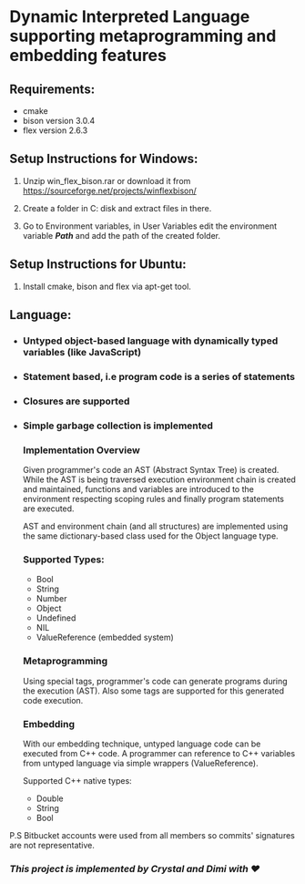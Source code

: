 # Dynamic Interpreted Language supporting metaprogramming and embedding features

## **Requirements:**

* cmake
* bison version 3.0.4
* flex version 2.6.3


## **Setup Instructions for Windows:**

1. Unzip win_flex_bison.rar or download it from https://sourceforge.net/projects/winflexbison/ 

2. Create a folder in C: disk and extract files in there.

3. Go to Environment variables, in User Variables edit the environment variable ***Path*** and add the path of the created folder.

## **Setup Instructions for Ubuntu:**

1. Install cmake, bison and flex via apt-get tool.


## **Language:**

* ### Untyped object-based language with dynamically typed variables (like JavaScript)

* ### Statement based, i.e program code is a series of statements 

* ### Closures are supported 

* ### Simple garbage collection is implemented


    ### **Implementation Overview**

    Given programmer's code an AST (Abstract Syntax Tree) is created.
    While the AST is being traversed 
    execution environment chain is created and maintained,
    functions and variables are introduced to the environment respecting scoping rules and finally program statements are executed. 

    AST and environment chain (and all structures) are implemented using the same dictionary-based class used for the Object language type. 

    ### **Supported Types:**

    * Bool 
    * String 
    * Number 
    * Object
    * Undefined 
    * NIL 
    * ValueReference (embedded system)

    ### **Metaprogramming**

    Using special tags, programmer's code can generate programs during the execution (AST). Also some tags are supported for this generated code execution.

    ### **Embedding**

    With our embedding technique, untyped language code can be executed from C++ code. A programmer can reference to C++ variables from untyped language via simple wrappers (ValueReference). 

    Supported C++ native types:
    
    * Double 
    * String 
    * Bool



P.S Bitbucket accounts were used from all members so commits' signatures are not representative.

### *This project is implemented by Crystal and Dimi with :heart:*